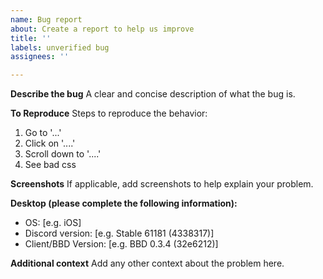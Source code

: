 ```yaml
---
name: Bug report
about: Create a report to help us improve
title: ''
labels: unverified bug
assignees: ''

---
```


**Describe the bug**
A clear and concise description of what the bug is.

**To Reproduce**
Steps to reproduce the behavior:
1. Go to '...'
2. Click on '....'
3. Scroll down to '....'
4. See bad css

**Screenshots**
If applicable, add screenshots to help explain your problem.

**Desktop (please complete the following information):**
 - OS: [e.g. iOS]
 - Discord version: [e.g. Stable 61181 (4338317)]
 - Client/BBD Version: [e.g. BBD 0.3.4 (32e6212)]

**Additional context**
Add any other context about the problem here.
